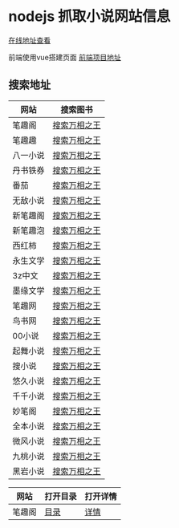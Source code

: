 # nodejs 抓取小说网站信息

[在线地址查看](http://book.zhangmuchen.top)

前端使用vue搭建页面 [前端项目地址](https://github.com/zhangxiang0316/book)


## 搜索地址


网站      |搜索图书  
-------- | ----- 
笔趣阁 |[搜索万相之王](http://zhangmuchen.top:8000/search?name=万相之王&type=笔趣阁)
笔趣趣 |[搜索万相之王](http://zhangmuchen.top:8000/search?name=万相之王&type=笔趣趣)
八一小说 |[搜索万相之王](http://zhangmuchen.top:8000/search?name=万相之王&type=八一小说)
丹书铁券 |[搜索万相之王](http://zhangmuchen.top:8000/search?name=万相之王&type=丹书铁券)
番茄 |[搜索万相之王](http://zhangmuchen.top:8000/search?name=万相之王&type=番茄)
无敌小说 |[搜索万相之王](http://zhangmuchen.top:8000/search?name=万相之王&type=无敌小说)
新笔趣阁 |[搜索万相之王](http://zhangmuchen.top:8000/search?name=万相之王&type=新笔趣阁)
新笔趣泡 |[搜索万相之王](http://zhangmuchen.top:8000/search?name=万相之王&type=新笔趣泡)
西红柿 |[搜索万相之王](http://zhangmuchen.top:8000/search?name=万相之王&type=西红柿)
永生文学 |[搜索万相之王](http://zhangmuchen.top:8000/search?name=万相之王&type=永生文学)
3z中文 |[搜索万相之王](http://zhangmuchen.top:8000/search?name=万相之王&type=3z中文)
墨缘文学 |[搜索万相之王](http://zhangmuchen.top:8000/search?name=万相之王&type=墨缘文学)
笔趣网 |[搜索万相之王](http://zhangmuchen.top:8000/search?name=万相之王&type=笔趣网)
鸟书网 |[搜索万相之王](http://zhangmuchen.top:8000/search?name=万相之王&type=鸟书网)
00小说 |[搜索万相之王](http://zhangmuchen.top:8000/search?name=万相之王&type=00小说)
起舞小说 |[搜索万相之王](http://zhangmuchen.top:8000/search?name=万相之王&type=起舞小说)
搜小说 |[搜索万相之王](http://zhangmuchen.top:8000/search?name=万相之王&type=搜小说)
悠久小说 |[搜索万相之王](http://zhangmuchen.top:8000/search?name=万相之王&type=悠久小说)
千千小说 |[搜索万相之王](http://zhangmuchen.top:8000/search?name=万相之王&type=千千小说)
妙笔阁 |[搜索万相之王](http://zhangmuchen.top:8000/search?name=万相之王&type=妙笔阁)
全本小说 |[搜索万相之王](http://zhangmuchen.top:8000/search?name=万相之王&type=全本小说)
微风小说 |[搜索万相之王](http://zhangmuchen.top:8000/search?name=万相之王&type=微风小说)
九桃小说 |[搜索万相之王](http://zhangmuchen.top:8000/search?name=万相之王&type=九桃小说)
黑岩小说 |[搜索万相之王](http://zhangmuchen.top:8000/search?name=万相之王&type=黑岩小说)






网站 |  打开目录 | 打开详情
-------- | ----- |-----
笔趣阁 |[目录](http://zhangmuchen.top:8000/getMenuList?bookUrl=/book/19746/&type=笔趣阁)|[详情](http://zhangmuchen.top:8000/getBookDetail?detailUrl=/book/19746/1.html&type=笔趣阁)
